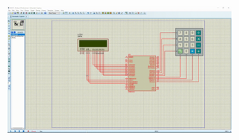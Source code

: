 <img align="center" alt="Simulation" width="800" src="https://github.com/MohamedNabil70/Mastering_Embedded_Systems_Diploma/blob/main/Unit7_MCU_Essential_Peripherals/Lesson%202%20GPIO%20Part2/LCD_Keypad_Proteus.gif">
